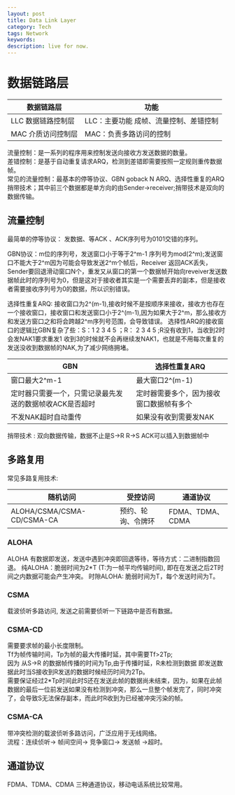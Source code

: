 ```yaml
---
layout: post
title: Data Link Layer 
category: Tech
tags: Network
keywords: 
description: live for now.
---
```


# 数据链路层     

|数据链路层|功能|
|--|--|
|LLC 数据链路控制层|LLC：主要功能 成帧、流量控制、差错控制|
|MAC 介质访问控制层|MAC：负责多路访问的控制|   


流量控制：是一系列的程序用来控制发送向接收方发送数据的数量。   
差错控制：是基于自动重复请求ARQ，检测到差错即需要按照一定规则重传数据帧。    
常见的流量控制：最基本的停等协议、GBN goback N ARQ、选择性重复的ARQ   
捎带技术；其中前三个数据都是单方向的由Sender->receiver;捎带技术是双向的数据传输。

## 流量控制
最简单的停等协议： 发数据、等ACK 、ACK序列号为0101交错的序列。       

GBN协议：m位的序列号，发送窗口小于等于2^m-1 序列号为mod(2^m);发送窗口不能大于2^m因为可能会导致发送2^m个帧后，Receiver 返回ACK丢失，Sender要回退滑动窗口N个，重发又从窗口的第一个数据帧开始向reveiver发送数据帧此时的序列号为0，但是这对于接收者其实是一个需要丢弃的副本，但是接收者需要接收序列号为0的数据，所以识别错误。    

选择性重复ARQ: 接收窗口为2^(m-1),接收时候不是按顺序来接收，接收方也存在一个接收窗口，接收窗口和发送窗口小于2^(m-1),因为如果大于2^m，那么接收方和发送方窗口之和将会跨越2^m序列号范围，会导致错误。
选择性ARQ的接收窗口的逻辑比GBN复杂了些：S：1 2 3 4 5 ；R： 2 3 4 5 ;R没有收到1，当收到2时会发NAK1要求重发1 收到3的时候就不会再继续发NAK1，也就是不用每次重复的发送没收到数据帧的NAK,为了减少网络拥堵。

|GBN|选择性重复ARQ|
|---|----|
|窗口最大2^m-1  |最大窗口2^(m-1)|
|定时器只需要一个，只需记录最先发送的数据帧收ACK是否超时|定时器需要多个，因为接收窗口数据帧有多个|
|不发NAK超时自动重传|如果没有收到需要发NAK|

捎带技术 :
双向数据传输，数据不止是S->R R->S  ACK可以插入到数据帧中 

## 多路复用
常见多路复用技术:

|随机访问|受控访问|通道协议|
|---|---|----|
|ALOHA/CSMA/CSMA-CD/CSMA-CA|预约、轮询、令牌环|FDMA、TDMA、CDMA|

### ALOHA
ALOHA 有数据即发送，发送中遇到冲突即回退等待，等待方式：二进制指数回退。
纯ALOHA：脆弱时间为2*T (T:为一帧平均传输时间), 即在在发送之后2T时间之内数据可能会产生冲突。
时隙ALOHA: 脆弱时间为T，每个发送时间为T。

### CSMA
载波侦听多路访问, 发送之前需要侦听一下链路中是否有数据。

### CSMA-CD
需要要求帧的最小长度限制。   
Tf为帧传输时间，Tp为帧的最大传播时延，其中需要Tf>2Tp;   
因为 从S->R 的数据帧传播的时间为Tp,由于传播时延，R未检测到数据
即发送数据此时当S接收到R发送的数据时候经历时间为2Tp。   
需要保证经过2*Tp时间此时S还在发送此帧的数据尚未结束，因为，如果在此帧数据的最后一位前发送如果没有检测到冲突，那么一旦整个帧发完了，同时冲突了，会导致S无法保存副本，而此时R收到为已经被冲突污染的帧。   


### CSMA-CA
带冲突检测的载波侦听多路访问，广泛应用于无线网络。    
流程：连续侦听-> 帧间空间-> 竞争窗口-> 发送帧 ->超时。

## 通道协议
FDMA、TDMA、CDMA 三种通道协议，移动电话系统比较常用。

